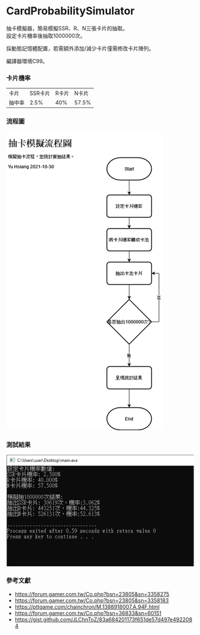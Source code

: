 # CardProbabilitySimulator
抽卡模擬器，簡易模擬SSR、R、N三張卡片的抽取。  
設定卡片機率後抽取1000000次。

採動態記憶體配置，若需額外添加/減少卡片僅需修改卡片陣列。

編譯器環境C99。

### 卡片機率
<table>
<tr>
  
<td>卡片</td>  
<td>SSR卡片</td>  
  <td>R卡片</td>  
  <td>N卡片</td>  
</tr>
  <tr>
<td>抽中率</td>  
<td>2.5%</td>  
  <td>40%</td>  
  <td>57.5%</td>  
</tr>
</table>

### 流程圖
<img src="flowchart.png" >

### 測試結果
<img src="demo.png" >

### 參考文獻
+ https://forum.gamer.com.tw/Co.php?bsn=23805&sn=3358275
+ https://forum.gamer.com.tw/Co.php?bsn=23805&sn=3358183
+ https://pttgame.com/chainchron/M.1388918007.A.94F.html
+ https://forum.gamer.com.tw/Co.php?bsn=36833&sn=60151
+ https://gist.github.com/JLChnToZ/83a684201173f651de57d497e4922084

